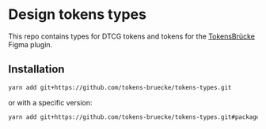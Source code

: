 # Design tokens types

This repo contains types for DTCG tokens and tokens for the [TokensBrücke](https://github.com/tokens-bruecke/figma-plugin) Figma plugin.

## Installation

```bash
yarn add git+https://github.com/tokens-bruecke/tokens-types.git
```

or with a specific version:

```bash
yarn add git+https://github.com/tokens-bruecke/tokens-types.git#package-tag
```
